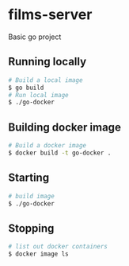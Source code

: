 # films-server
Basic go project

## Running locally
```zsh
# Build a local image
$ go build
# Run local image
$ ./go-docker
```

## Building docker image
```zsh
# Build a docker image
$ docker build -t go-docker .
```

## Starting
```zsh
# build image
$ ./go-docker
```

## Stopping
```zsh
# list out docker containers
$ docker image ls

```